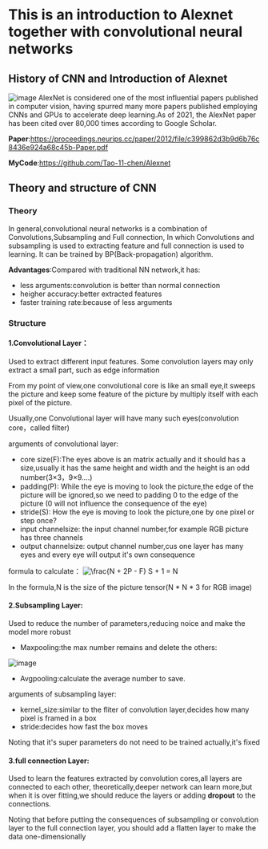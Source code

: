 # This is an introduction to Alexnet together with convolutional neural networks

## History of CNN and Introduction of Alexnet

![image](https://s3.bmp.ovh/imgs/2022/01/f3717cf0892d9891.png)
AlexNet is considered one of the most influential papers published in computer vision, having spurred many more papers published employing CNNs and GPUs to accelerate deep learning.As of 2021, the AlexNet paper has been cited over 80,000 times according to Google Scholar.

**Paper**:https://proceedings.neurips.cc/paper/2012/file/c399862d3b9d6b76c8436e924a68c45b-Paper.pdf

**MyCode**:https://github.com/Tao-11-chen/Alexnet

## Theory and structure of CNN

### Theory
  In general,convolutional neural networks is a combination of Convolutions,Subsampling and Full connection,
  In which Convolutions and subsampling is used to extracting feature and full connection is used to learning.
  It can be trained by BP(Back-propagation) algorithm.

  
  **Advantages**:Compared with traditional NN network,it has:
  - less arguments:convolution is better than normal connection
  - heigher accuracy:better extracted features
  - faster training rate:because of less arguments
    
    
### Structure
#### 1.Convolutional Layer：
Used to extract different input features. Some convolution layers may only extract a small part, such as edge information


From my point of view,one convolutional core is like an small eye,it sweeps the picture and keep some feature of the picture 
by multiply itself with each pixel of the picture.

Usually,one Convolutional layer will have many such eyes(convolution core，called filter)

arguments of convolutional layer:
- core size(F):The eyes above is an matrix actually and it should has a size,usually it has the same height and width and the height is 
an odd number(3×3，9×9....)
- padding(P): While the eye is moving to look the picture,the edge of the picture will be ignored,so we need to padding 0 to the edge of the picture
(0 will not influence the consequence of the eye)
- stride(S): How the eye is moving to look the picture,one by one pixel or step once?
- input channelsize: the input channel number,for example RGB picture has three channels
- output channelsize: output channel number,cus one layer has many eyes and every eye will output it's own consequence 


formula to calculate：
<img src="https://latex.codecogs.com/svg.image?\frac{N&space;&plus;&space;2P&space;-&space;F}&space;S&space;&plus;&space;1&space;=&space;N" title="\frac{N + 2P - F} S + 1 = N" />

In the formula,N is the size of the picture tensor(N * N * 3 for RGB image)


#### 2.Subsampling Layer:
Used to reduce the number of parameters,reducing noice and make the model more robust

- Maxpooling:the max number remains and delete the others:

![image](https://img-blog.csdnimg.cn/20191005144841748.png)

- Avgpooling:calculate the average number to save.

arguments of subsampling layer:
- kernel_size:similar to the fliter of convolution layer,decides how many pixel is framed in a box
- stride:decides how fast the box moves

Noting that it's super parameters do not need to be trained actually,it's fixed


#### 3.full connection Layer:
Used to learn the features extracted by convolution cores,all layers are connected to each other,
theoretically,deeper network can learn more,but when it is over fitting,we should reduce the layers or
adding **dropout** to the connections.

Noting that before putting the consequences of subsampling or convolution layer to the full connection layer,
you should add a flatten layer to make the data one-dimensionally









  
  
